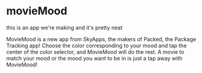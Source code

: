 movieMood
=========
this is an app we're making and it's pretty neat

MovieMood is a new app from SkyApps, the makers of Packed, the Package Tracking app! Choose the color corresponding to your mood and tap the center of the color selector, and MovieMood will do the rest. A movie to match your mood or the mood you want to be in is just a tap away with MovieMood!
